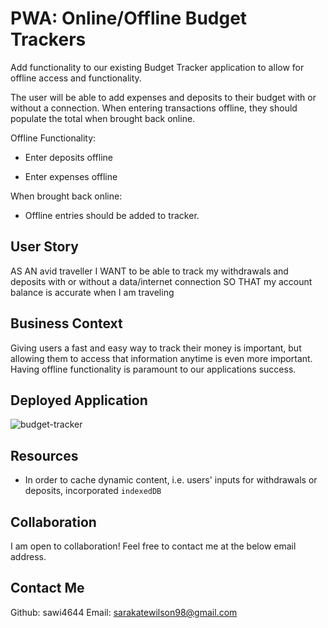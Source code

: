 # PWA: Online/Offline Budget Trackers

Add functionality to our existing Budget Tracker application to allow for offline access and functionality.

The user will be able to add expenses and deposits to their budget with or without a connection. When entering transactions offline, they should populate the total when brought back online.

Offline Functionality:

  * Enter deposits offline

  * Enter expenses offline

When brought back online:

  * Offline entries should be added to tracker.

## User Story
AS AN avid traveller
I WANT to be able to track my withdrawals and deposits with or without a data/internet connection
SO THAT my account balance is accurate when I am traveling

## Business Context

Giving users a fast and easy way to track their money is important, but allowing them to access that information anytime is even more important. Having offline functionality is paramount to our applications success.

## Deployed Application
![budget-tracker]()

## Resources

* In order to cache dynamic content, i.e. users' inputs for withdrawals or deposits, incorporated `indexedDB`


## Collaboration

I am open to collaboration! Feel free to contact me at the below email address.

## Contact Me
Github: sawi4644
Email: sarakatewilson98@gmail.com
